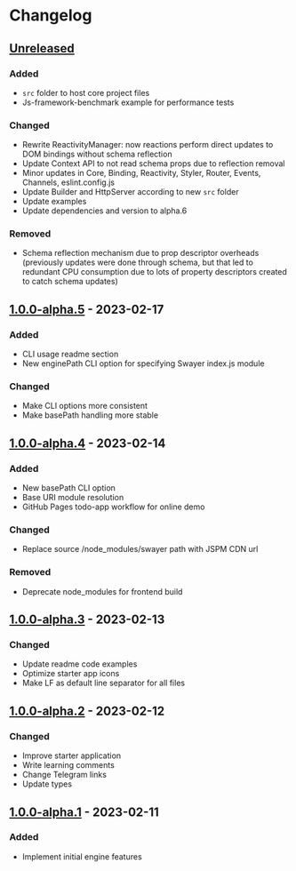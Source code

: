 # Changelog

## [Unreleased][unreleased]

### Added

- `src` folder to host core project files
- Js-framework-benchmark example for performance tests

### Changed

- Rewrite ReactivityManager: now reactions perform direct updates to DOM bindings without schema reflection
- Update Context API to not read schema props due to reflection removal
- Minor updates in Core, Binding, Reactivity, Styler, Router, Events, Channels, eslint.config.js
- Update Builder and HttpServer according to new `src` folder
- Update examples
- Update dependencies and version to alpha.6

### Removed

- Schema reflection mechanism due to prop descriptor overheads (previously updates were done through schema, but that led to redundant CPU consumption due to lots of property descriptors created to catch schema updates)

## [1.0.0-alpha.5][] - 2023-02-17

### Added

- CLI usage readme section
- New enginePath CLI option for specifying Swayer index.js module

### Changed

- Make CLI options more consistent
- Make basePath handling more stable

## [1.0.0-alpha.4][] - 2023-02-14

### Added

- New basePath CLI option
- Base URI module resolution
- GitHub Pages todo-app workflow for online demo

### Changed

- Replace source /node_modules/swayer path with JSPM CDN url

### Removed

- Deprecate node_modules for frontend build

## [1.0.0-alpha.3][] - 2023-02-13

### Changed

- Update readme code examples
- Optimize starter app icons
- Make LF as default line separator for all files

## [1.0.0-alpha.2][] - 2023-02-12

### Changed

- Improve starter application
- Write learning comments
- Change Telegram links
- Update types

## [1.0.0-alpha.1][] - 2023-02-11

### Added

- Implement initial engine features

[unreleased]: https://github.com/rohiievych/swayer/compare/v1.0.0-alpha.5...HEAD
[1.0.0-alpha.5]: https://github.com/rohiievych/swayer/compare/v1.0.0-alpha.4...v1.0.0-alpha.5
[1.0.0-alpha.4]: https://github.com/rohiievych/swayer/compare/v1.0.0-alpha.3...v1.0.0-alpha.4
[1.0.0-alpha.3]: https://github.com/rohiievych/swayer/compare/v1.0.0-alpha.2...v1.0.0-alpha.3
[1.0.0-alpha.2]: https://github.com/rohiievych/swayer/compare/v1.0.0-alpha.1...v1.0.0-alpha.2
[1.0.0-alpha.1]: https://github.com/rohiievych/swayer/releases/tag/v1.0.0-alpha.1
